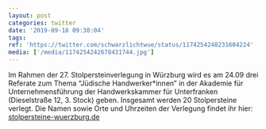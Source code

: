 ```yaml
---
layout: post
categories: twitter
date: '2019-09-18 09:30:04'
tags: 
ref: 'https://twitter.com/schwarzlichtwue/status/1174254248231604224'
media: ['/media/1174254242678431744.jpg']
---
```

Im Rahmen der 27. Stolpersteinverlegung in Würzburg wird es am 24.09 drei Referate zum Thema “Jüdische Handwerker\*innen” in der Akademie für Unternehmensführung der Handwerkskammer für Unterfranken (Dieselstraße 12, 3. Stock) geben. 
Insgesamt werden 20 Stolpersteine verlegt. Die Namen sowie Orte und Uhrzeiten der Verlegung findet ihr hier: [stolpersteine-wuerzburg.de](https://stolpersteine-wuerzburg.de/)